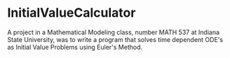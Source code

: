 # InitialValueCalculator
A project in a Mathematical Modeling class, number MATH 537 at Indiana State University, was to write a program that solves time dependent ODE's as Initial Value Problems using Euler's Method.
